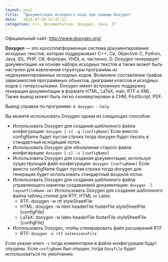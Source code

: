 ```yaml
---
layout: post
title:  "Документация исходного кода при помощи Doxygen"
date:   2013-07-28 23:47:11
categories: C++, documentation, doxygen, Java, IT 
---
```

Официальный сайт: http://www.doxygen.org/

**Doxygen** — это кроссплатформенная система документирования исходных текстов, которая поддерживает C++, Си, Objective-C, Python, Java, IDL, PHP, C#, Фортран, VHDL и, частично, D.
Doxygen генерирует документацию на основе набора исходных текстов и также может быть настроен для извлечения структуры программы из недокументированных исходных кодов. Возможно составление графов зависимостей программных объектов, диаграмм классов и исходных кодов с гиперссылками.
Doxygen имеет встроенную поддержку генерации документации в формате HTML, LaTeX, man, RTF и XML. Также вывод может быть легко сконвертирован в CHM, PostScript, PDF.

Вывод справки по программе:
`$ doxygen --help`

Вы можете использовать Doxygen одним из следующих способов:

 - Использовать Doxygen для создания шаблонного файла конфигурации:
  `doxygen [-s] -g [configName]`
  Если вместо configName будет пустая строка тогда doxygen будет писать в стандартный исходящий поток.
 - Использовать Doxygen для обновления старого файла конфигарации:
  `doxygen [-s] -u [configName]`
 - Использовать Doxygen для создания документации, используя существующий файл конфигурации:
  `doxygen [configName]`
  Если вместо configName будет пустая строка тогда doxygen для генерации будет использовать стандартный входной поток.
 - Использовать Doxygen для создания шаблонного файла управляющего макетом создаваемой документации:
  `doxygen -l layoutFileName.xml`
  Использовать Doxygen для создания шаблонного файла таблиц стилей для RTF, HTML or Latex.
   - RTF: doxygen -w rtf styleSheetFile
   - HTML: doxygen -w html headerFile footerFile styleSheetFile [configFile]
   - LaTeX: doxygen -w latex headerFile footerFile styleSheetFile [configFile]
 - Использовать Doxygen, чтобы сгенерировать файл расширений RTF
   - RTF: `doxygen -e rtf extensionsFile`


Если указан ключ `-s` тогда комментарии в файле конфигурации будут опущены.
Если `configName` был опущен, тогда `Doxyfile` будет использоваться по умолчанию.
